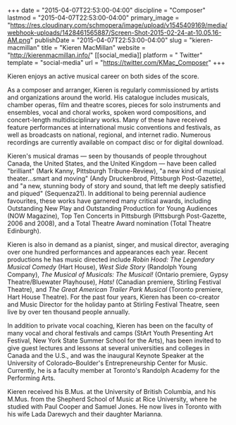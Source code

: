 +++
date = "2015-04-07T22:53:00-04:00"
discipline = "Composer"
lastmod = "2015-04-07T22:53:00-04:00"
primary_image = "https://res.cloudinary.com/schmopera/image/upload/v1545409169/media/webhook-uploads/1428461565887/Screen-Shot-2015-02-24-at-10.05.16-AM.png"
publishDate = "2015-04-07T22:53:00-04:00"
slug = "kieren-macmillan"
title = "Kieren MacMillan"
website = "http://kierenmacmillan.info/"
[[social_media]]
platform = " Twitter"
template = "social-media"
url = "https://twitter.com/KMac_Composer"
+++

<p>
	Kieren enjoys an active musical career on both sides of the score.
</p>
<p>
	As a composer and arranger, Kieren is regularly commissioned by artists and organizations around the world. His catalogue includes musicals, chamber operas, film and theatre scores, pieces for solo instruments and ensembles, vocal and choral works, spoken word compositions, and concert-length multidisciplinary works. Many of these have received feature performances at international music conventions and festivals, as well as broadcasts on national, regional, and internet radio. Numerous recordings are currently available on compact disc or for digital download.
</p>
<p>
	Kieren's musical dramas — seen by thousands of people throughout Canada, the United States, and the United Kingdom — have been called "brilliant" (Mark Kanny, Pittsburgh Tribune-Review), "a new kind of musical theater…smart and moving" (Andy Druckenbrod, Pittsburgh Post-Gazette), and "a new, stunning body of story and sound, that left me deeply satisfied and piqued" (Sequenza21). In additional to being perennial audience favourites, these works have garnered many critical awards, including Outstanding New Play and Outstanding Production for Young Audiences (NOW Magazine), Top Ten Concerts in Pittsburgh (Pittsburgh Post-Gazette, 2006 and 2008), and a Total Theatre Award nomination (Total Theatre Edinburgh).
</p>
<p>
	Kieren is also in demand as a pianist, singer, and musical director, averaging over one hundred performances and appearances each year. Recent productions he has music directed include <em>Robin Hood: The Legendary Musical Comedy</em> (Hart House), <em>West Side Story</em> (Randolph Young Company), <em>The Musical of Musicals: The Musical!</em> (Ontario premiere, Gypsy Theatre/Bluewater Playhouse), <em>Hats!</em> (Canadian premiere, Stirling Festival Theatre), and <em>The Great American Trailer Park Musical</em> (Toronto premiere, Hart House Theatre). For the past four years, Kieren has been co-creator and Music Director for the holiday panto at Stirling Festival Theatre, seen live by over ten thousand people annually.
</p>
<p>
	In addition to private vocal coaching, Kieren has been on the faculty of many vocal and choral festivals and camps (StArt Youth Presenting Art Festival, New York State Summer School for the Arts), has been invited to give guest lectures and lessons at several universities and colleges in Canada and the U.S., and was the inaugural Keynote Speaker at the University of Colorado–Boulder's Entrepreneurship Center for Music. Currently, he is a faculty member at Toronto's Randolph Academy for the Performing Arts.
</p>
<p>
	Kieren received his B.Mus. at the University of British Columbia, and his M.Mus. from the Shepherd School of Music at Rice University, where he studied with Paul Cooper and Samuel Jones. He now lives in Toronto with his wife Lada Darewych and their daughter Marianna.
</p>
